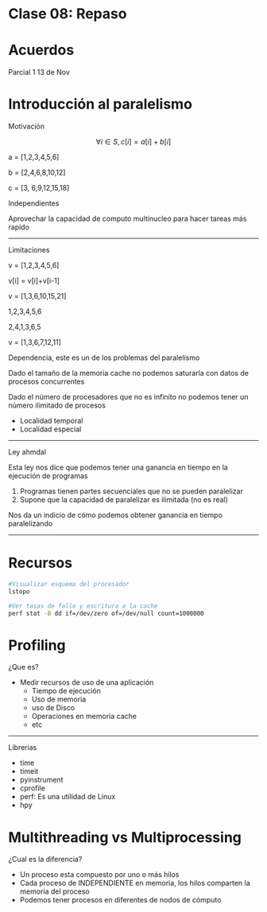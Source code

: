 # Clase 08: Repaso

# Acuerdos

Parcial 1 13 de Nov

# Introducción al paralelismo

Motivación

$$
\forall i \in S, c[i] = a[i]+b[i]
$$

a = [1,2,3,4,5,6]

b = [2,4,6,8,10,12]

c = [3, 6,9,12,15,18]

Independientes

Aprovechar la capacidad de computo multinucleo para hacer tareas más rapido

---

Limitaciones

v = [1,2,3,4,5,6]

v[i] = v[i]+v[i-1]

v = [1,3,6,10,15,21]

1,2,3,4,5,6

2,4,1,3,6,5

v = [1,3,6,7,12,11]

Dependencia, este es un de los problemas del paralelismo

Dado el tamaño de la memoria cache no podemos saturarla con datos de procesos concurrentes

Dado el número de procesadores que no es infinito no podemos tener un número ilimitado de procesos

- Localidad temporal
- Localidad especial

---

Ley ahmdal

Esta ley nos dice que podemos tener una ganancia en tiempo en la ejecución de programas

1. Programas tienen partes secuenciales que no se pueden paralelizar
2. Supone que la capacidad de paralelizar es ilimitada (no es real)

Nos da un indicio de cómo podemos obtener ganancia en tiempo paralelizando

---

# Recursos

```bash
#Visualizar esquema del procesador
lstopo 

#Ver tasas de fallo y escritura a la cache
perf stat -B dd if=/dev/zero of=/dev/null count=1000000 
```

# Profiling

¿Que es?

- Medir recursos de uso de una aplicación
    - Tiempo de ejecución
    - Uso de memoria
    - uso de Disco
    - Operaciones en memoria cache
    - etc

---

Librerias

- time
- timeit
- pyinstrument
- cprofile
- perf: Es una utilidad de Linux
- hpy

# Multithreading vs Multiprocessing

¿Cual es la diferencia?

- Un proceso esta compuesto por uno o más hilos
- Cada proceso de INDEPENDIENTE en memoria, los hilos comparten la memoria del proceso
- Podemos tener procesos en diferentes de nodos de cómputo